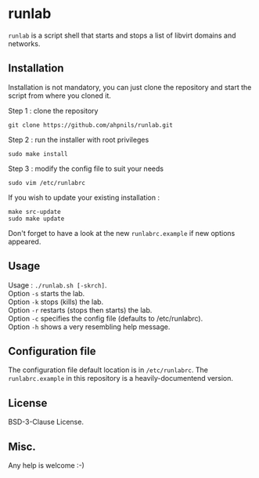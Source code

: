 # runlab

`runlab` is a script shell that starts and stops a list of libvirt domains and networks.


## Installation

Installation is not mandatory, you can just clone the repository and start the
script from where you cloned it.

Step 1 : clone the repository

```
git clone https://github.com/ahpnils/runlab.git
```

Step 2 : run the installer with root privileges

```
sudo make install
```

Step 3 : modify the config file to suit your needs

```
sudo vim /etc/runlabrc
```

If you wish to update your existing installation :

```
make src-update
sudo make update
```

Don't forget to have a look at the new `runlabrc.example` if new options
appeared.


## Usage

Usage : `./runlab.sh [-skrch]`.  
Option `-s` starts the lab.  
Option `-k` stops (kills) the lab.  
Option `-r` restarts (stops then starts) the lab.  
Option `-c` specifies the config file (defaults to /etc/runlabrc).  
Option `-h` shows a very resembling help message.

## Configuration file

The configuration file default location is in `/etc/runlabrc`.
The `runlabrc.example` in this repository is a heavily-documentend version.

## License

BSD-3-Clause License.

## Misc.

Any help is welcome :-)
